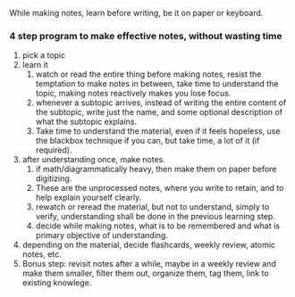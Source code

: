While making notes, learn before writing, be it on paper or keyboard. 
### 4 step program to make effective notes, without wasting time
1. pick a topic 
2. learn it 
	1. watch or read the entire thing before making notes, resist the temptation to make notes in between, take time to understand the topic, making notes reactively makes you lose focus. 
	2. whenever a subtopic arrives, instead of writing the entire content of the subtopic, write just the name, and some optional description of what the subtopic explains.
	3. Take time to understand the material, even if it feels hopeless, use the blackbox technique if you can, but take time, a lot of it (if required). 
3. after understanding once, make notes. 
	1. if math/diagrammatically heavy, then make them on paper before digitizing. 
	2. These are the unprocessed notes, where you write to retain, and to help explain yourself clearly. 
	3. rewatch or reread the material, but not to understand, simply to verify, understanding shall be done in the previous learning step.
	4. decide while making notes, what is to be remembered and what is primary objective of understanding. 
4. depending on the material, decide flashcards, weekly review, atomic notes, etc. 
5. Bonus step: revisit notes after a while, maybe in a weekly review and make them smaller, filter them out, organize them, tag them, link to existing knowlege.
